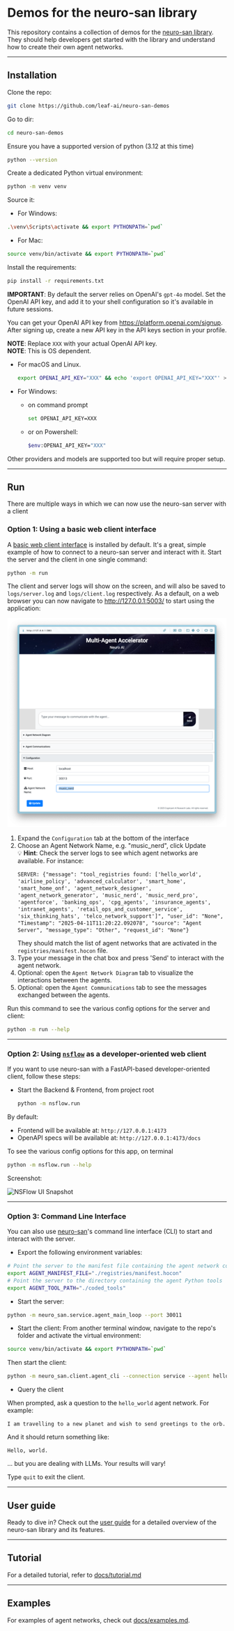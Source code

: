 # Demos for the neuro-san library
This repository contains a collection of demos for the [neuro-san library](https://github.com/leaf-ai/neuro-san).
They should help developers get started with the library and understand how to create their own agent networks.

---

## Installation

Clone the repo:
```bash
git clone https://github.com/leaf-ai/neuro-san-demos
```

Go to dir:
```bash
cd neuro-san-demos
```
Ensure you have a supported version of python (3.12 at this time)
```bash
python --version
```

Create a dedicated Python virtual environment:
```bash
python -m venv venv
```
Source it:
- For Windows:
```bash
.\venv\Scripts\activate && export PYTHONPATH=`pwd`
```

- For Mac:
```bash
source venv/bin/activate && export PYTHONPATH=`pwd`
```

Install the requirements:
```bash
pip install -r requirements.txt
```

**IMPORTANT**: By default the server relies on OpenAI's `gpt-4o` model. 
Set the OpenAI API key, and add it to your shell configuration so it's available in future sessions.

You can get your OpenAI API key from https://platform.openai.com/signup. After signing up, create a new API key in the API keys section in your profile.

**NOTE**: Replace `XXX` with your actual OpenAI API key.  
**NOTE**: This is OS dependent. 

- For macOS and Linux.
    ```bash
    export OPENAI_API_KEY="XXX" && echo 'export OPENAI_API_KEY="XXX"' >> ~/.zshrc
    ```

- For Windows:

    - on command prompt
        ```bash
        set OPENAI_API_KEY=XXX
        ```

    - or on Powershell:
        ```bash
        $env:OPENAI_API_KEY="XXX"
        ```

Other providers and models are supported too but will require proper setup.

---

## Run

There are multiple ways in which we can now use the neuro-san server with a client

### Option 1: Using a basic web client interface

A [basic web client interface](https://github.com/leaf-ai/neuro-san-web-client) is installed by default.
It's a great, simple example of how to connect to a neuro-san server and interact with it.
Start the server and the client in one single command:
```bash
python -m run
```

The client and server logs will show on the screen,
and will also be saved to `logs/server.log` and `logs/client.log` respectively.
As a default, on a web browser you can now navigate to http://127.0.0.1:5003/ to start using the application:

![web_client.png](docs/images/web_client.png)

1. Expand the `Configuration` tab at the bottom of the interface
2. Choose an Agent Network Name, e.g. "music_nerd", click Update  
   💡 **Hint**: Check the server logs to see which agent networks are available. For instance:
   ```
   SERVER: {"message": "tool_registries found: ['hello_world', 'airline_policy', 'advanced_calculator', 'smart_home', 'smart_home_onf', 'agent_network_designer', 'agent_network_generator', 'music_nerd', 'music_nerd_pro', 'agentforce', 'banking_ops', 'cpg_agents', 'insurance_agents', 'intranet_agents', 'retail_ops_and_customer_service', 'six_thinking_hats', 'telco_network_support']", "user_id": "None", "Timestamp": "2025-04-11T11:20:22.092078", "source": "Agent Server", "message_type": "Other", "request_id": "None"}
   ```
   They should match the list of agent networks that are activated in the `registries/manifest.hocon` file.
3. Type your message in the chat box and press 'Send' to interact with the agent network.
4. Optional: open the `Agent Network Diagram` tab to visualize the interactions between the agents.
5. Optional: open the `Agent Communications` tab to see the messages exchanged between the agents.

Run this command to see the various config options for the server and client:
```bash
python -m run --help
```

---

### Option 2: Using [`nsflow`](https://github.com/leaf-ai/nsflow) as a developer-oriented web client

If you want to use neuro-san with a FastAPI-based developer-oriented client, follow these steps:

- Start the Backend & Frontend, from project root
    ```bash
    python -m nsflow.run
    ```

By default:
- Frontend will be available at: `http://127.0.0.1:4173`
- OpenAPI specs will be available at: `http://127.0.0.1:4173/docs`

To see the various config options for this app, on terminal
```bash
python -m nsflow.run --help
```

Screenshot:

![NSFlow UI Snapshot](https://raw.githubusercontent.com/leaf-ai/nsflow/main/docs/snapshot01.png)

---

### Option 3: Command Line Interface

You can also use [neuro-san](https://github.com/leaf-ai/neuro-san)'s command line interface (CLI) to start and interact with the server.

- Export the following environment variables:
```bash
# Point the server to the manifest file containing the agent network configurations
export AGENT_MANIFEST_FILE="./registries/manifest.hocon"
# Point the server to the directory containing the agent Python tools
export AGENT_TOOL_PATH="./coded_tools"
```

- Start the server:
```bash
python -m neuro_san.service.agent_main_loop --port 30011
```

- Start the client:
From another terminal window, navigate to the repo's folder and activate the virtual environment:
```bash
source venv/bin/activate && export PYTHONPATH=`pwd`
```

Then start the client:
```bash
python -m neuro_san.client.agent_cli --connection service --agent hello_world
```

- Query the client

When prompted, ask a question to the `hello_world` agent network. For example:
```
I am travelling to a new planet and wish to send greetings to the orb.
```
And it should return something like:

    Hello, world.

... but you are dealing with LLMs. Your results will vary!

Type `quit` to exit the client.

---

## User guide

Ready to dive in? Check out the [user guide](docs/user_guide.md) for a detailed overview of the neuro-san library
and its features.

---

## Tutorial
For a detailed tutorial, refer to [docs/tutorial.md](docs/tutorial.md)

---

## Examples

For examples of agent networks, check out [docs/examples.md](docs/examples.md).
